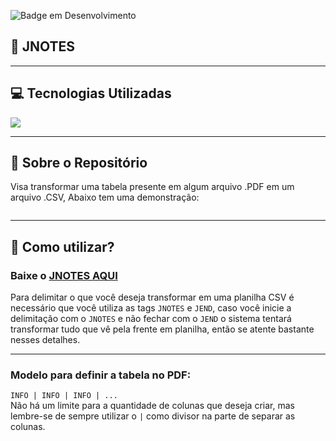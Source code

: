 ![Badge em Desenvolvimento](http://img.shields.io/static/v1?label=STATUS&message=ABERTO+PARA+ATUALIZAÇÕES&color=GREEN&style=for-the-badge) <br>

<h2>📑 JNOTES</h2>
<hr>
<h2>💻 Tecnologias Utilizadas</h2>
<img src="https://img.shields.io/badge/java-%23ED8B00.svg?style=for-the-badge&logo=java&logoColor=white">
<hr>
<h2>📃 Sobre o Repositório</h2>
<p>Visa transformar uma tabela presente em algum arquivo .PDF em um arquivo .CSV, Abaixo tem uma demonstração: </p>
<img src="http://g.recordit.co/lzJXndDUYi.gif" alt="">
<hr>
<h2>🤔 Como utilizar?</h2>
<h3>Baixe o <a target="_blank" href="https://github.com/alexfrocha/jnotes/raw/master/libs/JNOTES.jar">JNOTES AQUI</a></h3>
<p>Para delimitar o que você deseja transformar em uma planilha CSV é necessário que você utiliza as tags <code>JNOTES</code> e <code>JEND</code>, caso você inicie a delimitação com o <code>JNOTES</code> e não fechar com o <code>JEND</code> o sistema tentará transformar tudo que vê pela frente em planilha, então se atente bastante nesses detalhes.</p>
<hr>
<h3>Modelo para definir a tabela no PDF:</h3>
<p>
   <code>INFO | INFO | INFO | ...</code> <br>
    Não há um limite para a quantidade de colunas que deseja criar, mas lembre-se de sempre utilizar o <code>|</code> como divisor na parte de separar as colunas.
</p>
